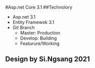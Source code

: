 ﻿#Asp.net Core 3.1
##Technolory
- Asp.net 3.1
- Entity Framewok 3.1
- Git Branch
    + Master: Production
    + Develop: Building
    + Featurure/Working

## Design by Si.Ngsang 2021